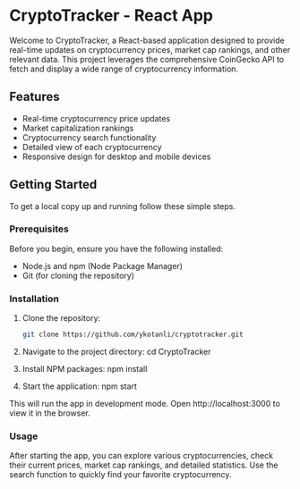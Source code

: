 # CryptoTracker - React App

Welcome to CryptoTracker, a React-based application designed to provide real-time updates on cryptocurrency prices, market cap rankings, and other relevant data. This project leverages the comprehensive CoinGecko API to fetch and display a wide range of cryptocurrency information.

## Features

- Real-time cryptocurrency price updates
- Market capitalization rankings
- Cryptocurrency search functionality
- Detailed view of each cryptocurrency
- Responsive design for desktop and mobile devices

## Getting Started

To get a local copy up and running follow these simple steps.

### Prerequisites

Before you begin, ensure you have the following installed:

- Node.js and npm (Node Package Manager)
- Git (for cloning the repository)

### Installation

1. Clone the repository:

   ```bash
   git clone https://github.com/ykotanli/cryptotracker.git

   ```

2. Navigate to the project directory:
   cd CryptoTracker

3. Install NPM packages:
   npm install

4. Start the application:
   npm start

This will run the app in development mode. Open http://localhost:3000 to view it in the browser.

### Usage

After starting the app, you can explore various cryptocurrencies, check their current prices, market cap rankings, and detailed statistics. Use the search function to quickly find your favorite cryptocurrency.
